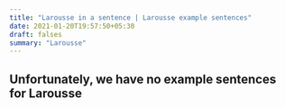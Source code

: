 ```yaml
---
title: "Larousse in a sentence | Larousse example sentences"
date: 2021-01-20T19:57:50+05:30
draft: falses
summary: "Larousse"
---
```

## Unfortunately, we have no example sentences for Larousse                 
